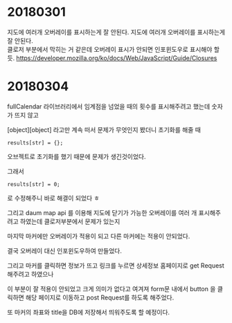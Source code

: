 # 20180301

지도에 여러개 오버레이를 표시하는게 잘 안된다. 지도에 여러개 오버레이를 표시하는게 잘 안된다.<br>
클로저 부분에서 막히는 거 같은데 오버레이 표시가 안되면 인포윈도우로 표시해야 할 듯.
https://developer.mozilla.org/ko/docs/Web/JavaScript/Guide/Closures

# 20180304

fullCalendar 라이브러리에서 임계점을 넘었을 때의 횟수를 표시해주려고 했는데 숫자가 뜨지 않고<br>

[object][object] 라고만 계속 떠서 문제가 무엇인지 봤더니 초기화를 해줄 때<br>

```
results[str] = {};
```

오브젝트로 초기화를 했기 때문에 문제가 생긴것이었다.<br>

그래서<br>

```
results[str] = 0;
```

로 수정해주니 바로 해결이 되었다 ㅎ<br>

그리고 daum map api 를 이용해 지도에 닫기가 가능한 오버레이를 여러 개 표시해주려고 하였는데 클로저부분에서 문제가 있는지<br>

마지막 마커에만 오버레이가 적용이 되고 다른 마커에는 적용이 안되었다.<br>

결국 오버레이 대신 인포윈도우하여 만들었다.<br>

그리고 마커를 클릭하면 정보가 뜨고 링크를 누르면 상세정보 홈페이지로 get Request 해주려고 하였으나<br>

이 부분이 잘 적용이 안되었고 크게 의미가 없다고 여겨져 form문 내에서 button 을 클릭하면 해당 페이지로 이동하고 post Request를 하도록 해주었다.<br>

또 마커의 좌표와 title을 DB에 저장해서 띄워주도록 할 예정이다.<br>


